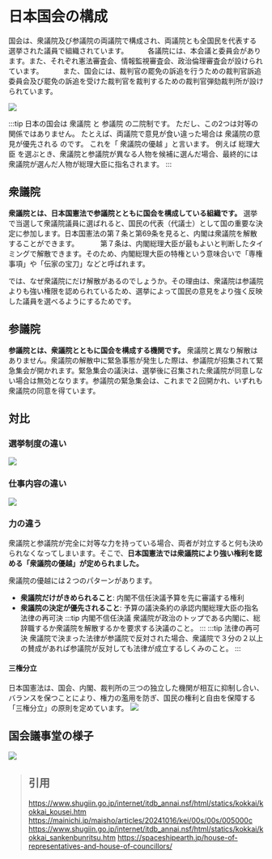 # 日本国会の構成

国会は、衆議院及び参議院の両議院で構成され、両議院とも全国民を代表する選挙された議員で組織されています。　　　
各議院には、本会議と委員会があります。また、それぞれ憲法審査会、情報監視審査会、政治倫理審査会が設けられています。　　　
また、国会には、裁判官の罷免の訴追を行うための裁判官訴追委員会及び罷免の訴追を受けた裁判官を裁判するための裁判官弾劾裁判所が設けられています。

![](https://www.shugiin.go.jp/internet/index.nsf/html/images/kokkai_kousei01.png/$File/kokkai_kousei01.png)

:::tip
日本の国会は 衆議院 と 参議院 の二院制です。
ただし、この2つは対等の関係ではありません。
たとえば、両議院で意見が食い違った場合は 衆議院の意見が優先される のです。
これを「 衆議院の優越 」と言います。
例えば 総理大臣 を選ぶとき、衆議院と参議院が異なる人物を候補に選んだ場合、最終的には衆議院が選んだ人物が総理大臣に指名されます。
:::

## 衆議院
**衆議院とは、日本国憲法で参議院とともに国会を構成している組織です。** 選挙で当選して衆議院議員に選ばれると、国民の代表（代議士）として国の重要な決定に参加します。日本国憲法の第７条と第69条を見ると、内閣は衆議院を解散することができます。　　
　
第７条は、内閣総理大臣が最もよいと判断したタイミングで解散できます。そのため、内閣総理大臣の特権という意味合いで「専権事項」や「伝家の宝刀」などと呼ばれます。　　　

では、なぜ衆議院にだけ解散があるのでしょうか。その理由は、衆議院は参議院よりも強い権限を認められているため、選挙によって国民の意見をより強く反映した議員を選べるようにするためです。


## 参議院
**参議院とは、衆議院とともに国会を構成する機関です。** 衆議院と異なり解散はありません。衆議院の解散中に緊急事態が発生した際は、参議院が招集されて緊急集会が開かれます。緊急集会の議決は、選挙後に召集された衆議院が同意しない場合は無効となります。参議院の緊急集会は、これまで２回開かれ、いずれも衆議院の同意を得ています。


## 対比

### 選挙制度の違い
![](https://cdn.mainichi.jp/vol1/2024/10/16/20241016kei00s00s028000p/9.jpg?2)

### 仕事内容の違い
![](https://say-g.com/wp-content/uploads/2023/04/house_of_representatives_house_of_councilors.png)

### 力の違う
衆議院と参議院が完全に対等な力を持っている場合、両者が対立すると何も決められなくなってしまいます。そこで、**日本国憲法では衆議院により強い権利を認める「衆議院の優越」が定められました。**

衆議院の優越には２つのパターンがあります。
- **衆議院だけがきめられること**: 内閣不信任決議予算を先に審議する権利
- **衆議院の決定が優先されること**: 予算の議決条約の承認内閣総理大臣の指名法律の再可決
:::tip 内閣不信任決議
衆議院が政治のトップである内閣に、総辞職するか衆議院を解散するかを要求する決議のこと。
:::
:::tip 法律の再可決
衆議院で決まった法律が参議院で反対された場合、衆議院で３分の２以上の賛成があれば参議院が反対しても法律が成立するしくみのこと。
:::
#### 三権分立
日本国憲法は、国会、内閣、裁判所の三つの独立した機関が相互に抑制し合い、バランスを保つことにより、権力の濫用を防ぎ、国民の権利と自由を保障する「三権分立」の原則を定めています。
![](https://spaceshipearth.jp/wp-content/uploads/2024/07/image-19.png)

## 国会議事堂の様子
![](https://cdn.mainichi.jp/vol1/2024/10/16/20241016kei00s00s027000p/9.jpg?1)
> ## 引用   
> https://www.shugiin.go.jp/internet/itdb_annai.nsf/html/statics/kokkai/kokkai_kousei.htm
> https://mainichi.jp/maisho/articles/20241016/kei/00s/00s/005000c
> https://www.shugiin.go.jp/internet/itdb_annai.nsf/html/statics/kokkai/kokkai_sankenbunritsu.htm
> https://spaceshipearth.jp/house-of-representatives-and-house-of-councillors/